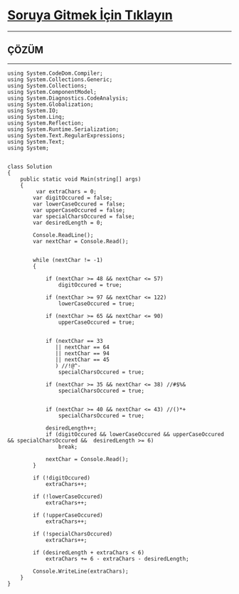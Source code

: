 # [Soruya Gitmek İçin Tıklayın](https://www.hackerrank.com/challenges/strong-password/problem)

---
## ÇÖZÜM
---
    using System.CodeDom.Compiler;
    using System.Collections.Generic;
    using System.Collections;
    using System.ComponentModel;
    using System.Diagnostics.CodeAnalysis;
    using System.Globalization;
    using System.IO;
    using System.Linq;
    using System.Reflection;
    using System.Runtime.Serialization;
    using System.Text.RegularExpressions;
    using System.Text;
    using System;


    class Solution
    {
        public static void Main(string[] args)
        {
             var extraChars = 0;
            var digitOccured = false;
            var lowerCaseOccured = false;
            var upperCaseOccured = false;
            var specialCharsOccured = false;
            var desiredLength = 0;

            Console.ReadLine();
            var nextChar = Console.Read();


            while (nextChar != -1)
            {

                if (nextChar >= 48 && nextChar <= 57)
                    digitOccured = true;

                if (nextChar >= 97 && nextChar <= 122)
                    lowerCaseOccured = true;

                if (nextChar >= 65 && nextChar <= 90)
                    upperCaseOccured = true;


                if (nextChar == 33
                   || nextChar == 64
                   || nextChar == 94
                   || nextChar == 45
                   ) //!@^-
                    specialCharsOccured = true;

                if (nextChar >= 35 && nextChar <= 38) //#$%&
                    specialCharsOccured = true;


                if (nextChar >= 40 && nextChar <= 43) //()*+
                    specialCharsOccured = true;

                desiredLength++;
                if (digitOccured && lowerCaseOccured && upperCaseOccured && specialCharsOccured &&  desiredLength >= 6)
                    break;

                nextChar = Console.Read();
            }

            if (!digitOccured)
                extraChars++;

            if (!lowerCaseOccured)
                extraChars++;

            if (!upperCaseOccured)
                extraChars++;

            if (!specialCharsOccured)
                extraChars++;

            if (desiredLength + extraChars < 6)
                extraChars += 6 - extraChars - desiredLength;

            Console.WriteLine(extraChars);
        }
    }
